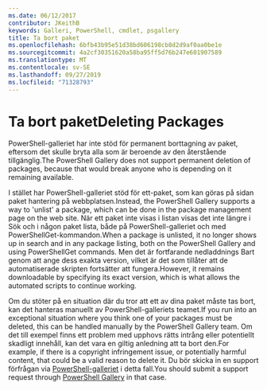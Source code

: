 ```yaml
---
ms.date: 06/12/2017
contributor: JKeithB
keywords: Galleri, PowerShell, cmdlet, psgallery
title: Ta bort paket
ms.openlocfilehash: 6bfb43b95e51d38bd606198cb8d2d9af0aa0be1e
ms.sourcegitcommit: 4a2cf30351620a58ba95ff5d76b247e601907589
ms.translationtype: MT
ms.contentlocale: sv-SE
ms.lasthandoff: 09/27/2019
ms.locfileid: "71328793"
---
```

# <a name="deleting-packages"></a><span data-ttu-id="fb360-103">Ta bort paket</span><span class="sxs-lookup"><span data-stu-id="fb360-103">Deleting Packages</span></span>

<span data-ttu-id="fb360-104">PowerShell-galleriet har inte stöd för permanent borttagning av paket, eftersom det skulle bryta alla som är beroende av den återstående tillgänglig.</span><span class="sxs-lookup"><span data-stu-id="fb360-104">The PowerShell Gallery does not support permanent deletion of packages, because that would break anyone who is depending on it remaining available.</span></span>

<span data-ttu-id="fb360-105">I stället har PowerShell-galleriet stöd för ett-paket, som kan göras på sidan paket hantering på webbplatsen.</span><span class="sxs-lookup"><span data-stu-id="fb360-105">Instead, the PowerShell Gallery supports a way to 'unlist' a package, which can be done in the package management page on the web site.</span></span>
<span data-ttu-id="fb360-106">När ett paket inte visas i listan visas det inte längre i Sök och i någon paket lista, både på PowerShell-galleriet och med PowerShellGet-kommandon.</span><span class="sxs-lookup"><span data-stu-id="fb360-106">When a package is unlisted, it no longer shows up in search and in any package listing, both on the PowerShell Gallery and using PowerShellGet commands.</span></span>
<span data-ttu-id="fb360-107">Men det är fortfarande nedladdnings Bart genom att ange dess exakta version, vilket är det som tillåter att de automatiserade skripten fortsätter att fungera.</span><span class="sxs-lookup"><span data-stu-id="fb360-107">However, it remains downloadable by specifying its exact version, which is what allows the automated scripts to continue working.</span></span>

<span data-ttu-id="fb360-108">Om du stöter på en situation där du tror att ett av dina paket måste tas bort, kan det hanteras manuellt av PowerShell-galleriets teamet.</span><span class="sxs-lookup"><span data-stu-id="fb360-108">If you run into an exceptional situation where you think one of your packages must be deleted, this can be handled manually by the PowerShell Gallery team.</span></span>
<span data-ttu-id="fb360-109">Om det till exempel finns ett problem med upphovs rätts intrång eller potentiellt skadligt innehåll, kan det vara en giltig anledning att ta bort den.</span><span class="sxs-lookup"><span data-stu-id="fb360-109">For example, if there is a copyright infringement issue, or potentially harmful content, that could be a valid reason to delete it.</span></span>
<span data-ttu-id="fb360-110">Du bör skicka in en support förfrågan via [PowerShell-galleriet](https://www.PowerShellGallery.com) i detta fall.</span><span class="sxs-lookup"><span data-stu-id="fb360-110">You should submit a support request through [PowerShell Gallery](https://www.PowerShellGallery.com) in that case.</span></span>
